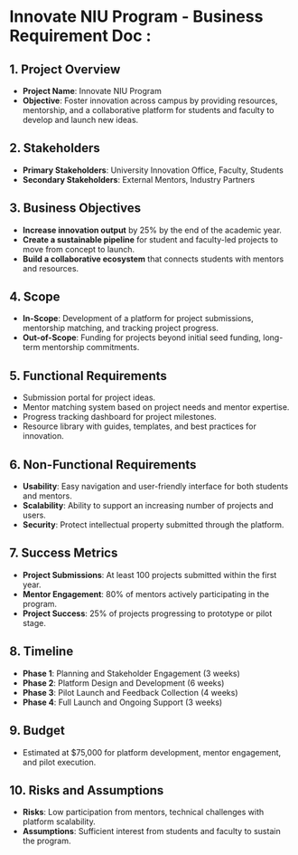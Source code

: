 # Innovate NIU Program - Business Requirement Doc :
 
## 1. Project Overview
- **Project Name**: Innovate NIU Program
- **Objective**: Foster innovation across campus by providing resources, mentorship, and a collaborative platform for students and faculty to develop and launch new ideas.
 
## 2. Stakeholders
- **Primary Stakeholders**: University Innovation Office, Faculty, Students
- **Secondary Stakeholders**: External Mentors, Industry Partners
 
## 3. Business Objectives
- **Increase innovation output** by 25% by the end of the academic year.
- **Create a sustainable pipeline** for student and faculty-led projects to move from concept to launch.
- **Build a collaborative ecosystem** that connects students with mentors and resources.
 
## 4. Scope
- **In-Scope**: Development of a platform for project submissions, mentorship matching, and tracking project progress.
- **Out-of-Scope**: Funding for projects beyond initial seed funding, long-term mentorship commitments.
 
## 5. Functional Requirements
- Submission portal for project ideas.
- Mentor matching system based on project needs and mentor expertise.
- Progress tracking dashboard for project milestones.
- Resource library with guides, templates, and best practices for innovation.
 
## 6. Non-Functional Requirements
- **Usability**: Easy navigation and user-friendly interface for both students and mentors.
- **Scalability**: Ability to support an increasing number of projects and users.
- **Security**: Protect intellectual property submitted through the platform.
 
## 7. Success Metrics
- **Project Submissions**: At least 100 projects submitted within the first year.
- **Mentor Engagement**: 80% of mentors actively participating in the program.
- **Project Success**: 25% of projects progressing to prototype or pilot stage.
 
## 8. Timeline
- **Phase 1**: Planning and Stakeholder Engagement (3 weeks)
- **Phase 2**: Platform Design and Development (6 weeks)
- **Phase 3**: Pilot Launch and Feedback Collection (4 weeks)
- **Phase 4**: Full Launch and Ongoing Support (3 weeks)
 
## 9. Budget
- Estimated at $75,000 for platform development, mentor engagement, and pilot execution.
 
## 10. Risks and Assumptions
- **Risks**: Low participation from mentors, technical challenges with platform scalability.
- **Assumptions**: Sufficient interest from students and faculty to sustain the program.
